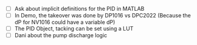 - [ ] Ask about implicit definitions for the PID in MATLAB
- [ ] In Demo, the takeover was done by DP1016 vs DPC2022 (Because the dP for NV1016 could have a variable dP)
- [ ] The PID Object, tacking can be set using a LUT
- [ ] Dani about the pump discharge logic
